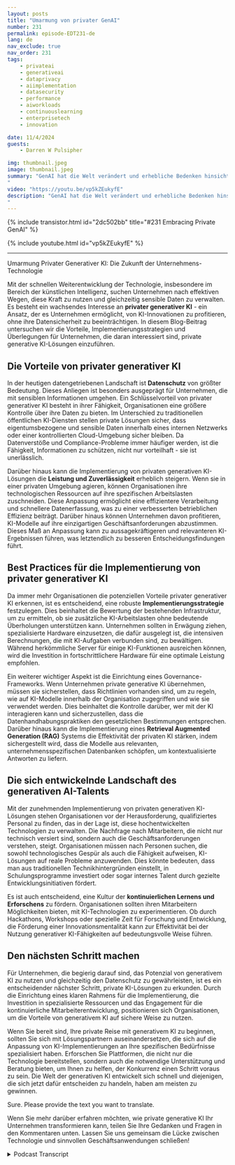 ```yaml
---
layout: posts
title: "Umarmung von privater GenAI"
number: 231
permalink: episode-EDT231-de
lang: de
nav_exclude: true
nav_order: 231
tags:
    - privateai
    - generativeai
    - dataprivacy
    - aiimplementation
    - datasecurity
    - performance
    - aiworkloads
    - continuouslearning
    - enterprisetech
    - innovation

date: 11/4/2024
guests:
    - Darren W Pulsipher

img: thumbnail.jpeg
image: thumbnail.jpeg
summary: "GenAI hat die Welt verändert und erhebliche Bedenken hinsichtlich Datenschutz, Datenverlust, Voreingenommenheit und Kontrollverlust aufkommen lassen. Diese Bedenken können jedoch durch einen einzigartigen Ansatz zur weit verbreiteten öffentlichen GenAI effektiv geregelt werden. Entdecken Sie, wie die private GenAI Organisationen befähigt, dieses mächtige neue Werkzeug zu regulieren und zu nutzen. Hören Sie das aufschlussreiche Interview von Darren mit Jason Langone, einem renommierten AI-Spezialisten von Nutanix, in dem er seine Expertise und Einblicke teilt.
"
video: "https://youtu.be/vp5kZEukyfE"
description: "GenAI hat die Welt verändert und erhebliche Bedenken hinsichtlich Datenschutz, Datenverlust, Voreingenommenheit und Kontrollverlust aufkommen lassen. Diese Bedenken können jedoch durch einen einzigartigen Ansatz zur weit verbreiteten öffentlichen GenAI effektiv geregelt werden. Entdecken Sie, wie die private GenAI Organisationen befähigt, dieses mächtige neue Werkzeug zu regulieren und zu nutzen. Hören Sie das aufschlussreiche Interview von Darren mit Jason Langone, einem renommierten AI-Spezialisten von Nutanix, in dem er seine Expertise und Einblicke teilt.
"
---
```


<div>
{% include transistor.html id="2dc502bb" title="#231 Embracing Private GenAI" %}

{% include youtube.html id="vp5kZEukyfE" %}
</div>

---

Umarmung Privater Generativer KI: Die Zukunft der Unternehmens-Technologie

Mit der schnellen Weiterentwicklung der Technologie, insbesondere im Bereich der künstlichen Intelligenz, suchen Unternehmen nach effektiven Wegen, diese Kraft zu nutzen und gleichzeitig sensible Daten zu verwalten. Es besteht ein wachsendes Interesse an **privater generativer KI** - ein Ansatz, der es Unternehmen ermöglicht, von KI-Innovationen zu profitieren, ohne ihre Datensicherheit zu beeinträchtigen. In diesem Blog-Beitrag untersuchen wir die Vorteile, Implementierungsstrategien und Überlegungen für Unternehmen, die daran interessiert sind, private generative KI-Lösungen einzuführen.

## Die Vorteile von privater generativer KI

In der heutigen datengetriebenen Landschaft ist **Datenschutz** von größter Bedeutung. Dieses Anliegen ist besonders ausgeprägt für Unternehmen, die mit sensiblen Informationen umgehen. Ein Schlüsselvorteil von privater generativer KI besteht in ihrer Fähigkeit, Organisationen eine größere Kontrolle über ihre Daten zu bieten. Im Unterschied zu traditionellen öffentlichen KI-Diensten stellen private Lösungen sicher, dass eigentumsbezogene und sensible Daten innerhalb eines internen Netzwerks oder einer kontrollierten Cloud-Umgebung sicher bleiben. Da Datenverstöße und Compliance-Probleme immer häufiger werden, ist die Fähigkeit, Informationen zu schützen, nicht nur vorteilhaft - sie ist unerlässlich.

Darüber hinaus kann die Implementierung von privaten generativen KI-Lösungen die **Leistung und Zuverlässigkeit** erheblich steigern. Wenn sie in einer privaten Umgebung agieren, können Organisationen ihre technologischen Ressourcen auf ihre spezifischen Arbeitslasten zuschneiden. Diese Anpassung ermöglicht eine effizientere Verarbeitung und schnellere Datenerfassung, was zu einer verbesserten betrieblichen Effizienz beiträgt. Darüber hinaus können Unternehmen davon profitieren, KI-Modelle auf ihre einzigartigen Geschäftsanforderungen abzustimmen. Dieses Maß an Anpassung kann zu aussagekräftigeren und relevanteren KI-Ergebnissen führen, was letztendlich zu besseren Entscheidungsfindungen führt.

## Best Practices für die Implementierung von privater generativer KI

Da immer mehr Organisationen die potenziellen Vorteile privater generativer KI erkennen, ist es entscheidend, eine robuste **Implementierungsstrategie** festzulegen. Dies beinhaltet die Bewertung der bestehenden Infrastruktur, um zu ermitteln, ob sie zusätzliche KI-Arbeitslasten ohne bedeutende Überholungen unterstützen kann. Unternehmen sollten in Erwägung ziehen, spezialisierte Hardware einzusetzen, die dafür ausgelegt ist, die intensiven Berechnungen, die mit KI-Aufgaben verbunden sind, zu bewältigen. Während herkömmliche Server für einige KI-Funktionen ausreichen können, wird die Investition in fortschrittlichere Hardware für eine optimale Leistung empfohlen.

Ein weiterer wichtiger Aspekt ist die Einrichtung eines Governance-Frameworks. Wenn Unternehmen private generative KI übernehmen, müssen sie sicherstellen, dass Richtlinien vorhanden sind, um zu regeln, wie auf KI-Modelle innerhalb der Organisation zugegriffen und wie sie verwendet werden. Dies beinhaltet die Kontrolle darüber, wer mit der KI interagieren kann und sicherzustellen, dass die Datenhandhabungspraktiken den gesetzlichen Bestimmungen entsprechen. Darüber hinaus kann die Implementierung eines **Retrieval Augmented Generation (RAG)** Systems die Effektivität der privaten KI stärken, indem sichergestellt wird, dass die Modelle aus relevanten, unternehmensspezifischen Datenbanken schöpfen, um kontextualisierte Antworten zu liefern.

## Die sich entwickelnde Landschaft des generativen AI-Talents

Mit der zunehmenden Implementierung von privaten generativen KI-Lösungen stehen Organisationen vor der Herausforderung, qualifiziertes Personal zu finden, das in der Lage ist, diese hochentwickelten Technologien zu verwalten. Die Nachfrage nach Mitarbeitern, die nicht nur technisch versiert sind, sondern auch die Geschäftsanforderungen verstehen, steigt. Organisationen müssen nach Personen suchen, die sowohl technologisches Gespür als auch die Fähigkeit aufweisen, KI-Lösungen auf reale Probleme anzuwenden. Dies könnte bedeuten, dass man aus traditionellen Technikhintergründen einstellt, in Schulungsprogramme investiert oder sogar internes Talent durch gezielte Entwicklungsinitiativen fördert.

Es ist auch entscheidend, eine Kultur der **kontinuierlichen Lernens und Erforschens** zu fördern. Organisationen sollten ihren Mitarbeitern Möglichkeiten bieten, mit KI-Technologien zu experimentieren. Ob durch Hackathons, Workshops oder spezielle Zeit für Forschung und Entwicklung, die Förderung einer Innovationsmentalität kann zur Effektivität bei der Nutzung generativer KI-Fähigkeiten auf bedeutungsvolle Weise führen.

## Den nächsten Schritt machen

Für Unternehmen, die begierig darauf sind, das Potenzial von generativem KI zu nutzen und gleichzeitig den Datenschutz zu gewährleisten, ist es ein entscheidender nächster Schritt, private KI-Lösungen zu erkunden. Durch die Einrichtung eines klaren Rahmens für die Implementierung, die Investition in spezialisierte Ressourcen und das Engagement für die kontinuierliche Mitarbeiterentwicklung, positionieren sich Organisationen, um die Vorteile von generativem KI auf sichere Weise zu nutzen.

Wenn Sie bereit sind, Ihre private Reise mit generativem KI zu beginnen, sollten Sie sich mit Lösungspartnern auseinandersetzen, die sich auf die Anpassung von KI-Implementierungen an Ihre spezifischen Bedürfnisse spezialisiert haben. Erforschen Sie Plattformen, die nicht nur die Technologie bereitstellen, sondern auch die notwendige Unterstützung und Beratung bieten, um Ihnen zu helfen, der Konkurrenz einen Schritt voraus zu sein. Die Welt der generativen KI entwickelt sich schnell und diejenigen, die sich jetzt dafür entscheiden zu handeln, haben am meisten zu gewinnen.

Sure. Please provide the text you want to translate.

Wenn Sie mehr darüber erfahren möchten, wie private generative KI Ihr Unternehmen transformieren kann, teilen Sie Ihre Gedanken und Fragen in den Kommentaren unten. Lassen Sie uns gemeinsam die Lücke zwischen Technologie und sinnvollen Geschäftsanwendungen schließen!



<details>
<summary> Podcast Transcript </summary>

<p></p>

</details>
